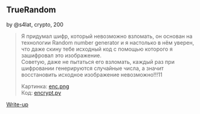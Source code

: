 ## TrueRandom
by @s4lat, crypto, 200

> Я придумал шифр, который невозможно взломать, он основан на технологии Random number generator и я настолько в нём уверен, что даже скину тебе исходный код с помощью которого я зашифровал это изображение.  
> Советую, даже не пытаться его взломать, каждый раз при шифровании генерируются случайные числа, а значит восстановить исходное изображение невозможно!!!11
> 
> Картинка: [enc.png](enc.png)  
> Код: [encrypt.py](encrypt.py)

[Write-up](WRITEUP.md)
